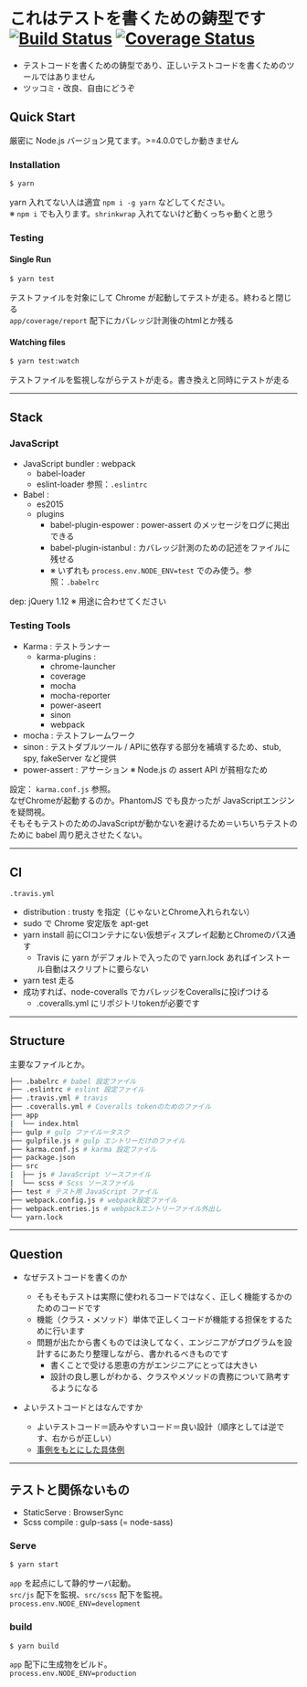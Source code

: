 # これはテストを書くための鋳型です [![Build Status](https://travis-ci.org/mediba-takeda/test-boilerplate.svg?branch=master)](https://travis-ci.org/mediba-takeda/test-boilerplate) [![Coverage Status](https://coveralls.io/repos/github/mediba-takeda/test-boilerplate/badge.svg?branch=master)](https://coveralls.io/github/mediba-takeda/test-boilerplate?branch=master)

- テストコードを書くための鋳型であり、正しいテストコードを書くためのツールではありません
- ツッコミ・改良、自由にどうぞ

## Quick Start

厳密に Node.js バージョン見てます。>=4.0.0でしか動きません

### Installation

```bash
$ yarn
```

yarn 入れてない人は適宜 `npm i -g yarn` などしてください。  
※ `npm i` でも入ります。`shrinkwrap` 入れてないけど動くっちゃ動くと思う

### Testing

#### Single Run

```bash
$ yarn test
```

テストファイルを対象にして Chrome が起動してテストが走る。終わると閉じる  
`app/coverage/report` 配下にカバレッジ計測後のhtmlとか残る

#### Watching files

```bash
$ yarn test:watch
```

テストファイルを監視しながらテストが走る。書き換えと同時にテストが走る

-----

## Stack

### JavaScript

- JavaScript bundler : webpack
  - babel-loader
  - eslint-loader 参照：`.eslintrc`
- Babel :
  - es2015
  - plugins
    - babel-plugin-espower : power-assert のメッセージをログに掲出できる
    - babel-plugin-istanbul : カバレッジ計測のための記述をファイルに残せる
    - ※ いずれも `process.env.NODE_ENV=test` でのみ使う。参照：`.babelrc`

dep: jQuery 1.12 ※ 用途に合わせてください

### Testing Tools

- Karma : テストランナー
  - karma-plugins : 
    - chrome-launcher
    - coverage
    - mocha
    - mocha-reporter
    - power-aseert
    - sinon
    - webpack
- mocha : テストフレームワーク
- sinon : テストダブルツール / APIに依存する部分を補填するため、stub, spy, fakeServer など提供
- power-assert : アサーション ※ Node.js の assert API が貧相なため

設定： `karma.conf.js` 参照。  
なぜChromeが起動するのか。PhantomJS でも良かったが JavaScriptエンジンを疑問視。  
そもそもテストのためのJavaScriptが動かないを避けるため＝いちいちテストのために babel 周り肥えさせたくない。  

-----

## CI

`.travis.yml`

- distribution : trusty を指定（じゃないとChrome入れられない）
- sudo で Chrome 安定版を apt-get
- yarn install 前にCIコンテナにない仮想ディスプレイ起動とChromeのパス通す
  - Travis に yarn がデフォルトで入ったので yarn.lock あればインストール自動はスクリプトに要らない
- yarn test 走る
- 成功すれば、node-coveralls でカバレッジをCoverallsに投げつける
  - .coveralls.yml にリポジトリtokenが必要です


-----

## Structure

主要なファイルとか。

```bash
├── .babelrc # babel 設定ファイル
├── .eslintrc # eslint 設定ファイル
├── .travis.yml # travis
├── .coveralls.yml # Coveralls tokenのためのファイル
├── app
|  └── index.html
├── gulp # gulp ファイル＝タスク
├── gulpfile.js # gulp エントリーだけのファイル
├── karma.conf.js # karma 設定ファイル
├── package.json
├── src
|  ├── js # JavaScript ソースファイル
|  └── scss # Scss ソースファイル
├── test # テスト用 JavaScript ファイル
├── webpack.config.js # webpack設定ファイル
├── webpack.entries.js # webpackエントリーファイル外出し
└── yarn.lock
```

-----

## Question

- なぜテストコードを書くのか
  - そもそもテストは実際に使われるコードではなく、正しく機能するかのためのコードです
  - 機能（クラス・メソッド）単体で正しくコードが機能する担保をするために行います
  - 問題が出たから書くものでは決してなく、エンジニアがプログラムを設計するにあたり整理しながら、書かれるべきものです
    - 書くことで受ける恩恵の方がエンジニアにとっては大きい
    - 設計の良し悪しがわかる、クラスやメソッドの責務について熟考するようになる

- よいテストコードとはなんですか
  - よいテストコード＝読みやすいコード＝良い設計（順序としては逆です、右からが正しい）
  - [事例をもとにした具体例](https://codeiq.jp/magazine/2013/11/1475/)

-----

## テストと関係ないもの

- StaticServe : BrowserSync
- Scss compile : gulp-sass (= node-sass)

### Serve

```bash
$ yarn start
```

`app` を起点にして静的サーバ起動。  
`src/js` 配下を監視、`src/scss` 配下を監視。  
`process.env.NODE_ENV=development`


### build

```bash
$ yarn build
```

`app` 配下に生成物をビルド。  
`process.env.NODE_ENV=production`
